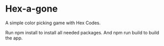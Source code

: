 # Hex-a-gone

A simple color picking game with Hex Codes.

Run npm install to install all needed packages. And npm run build to build the app.



